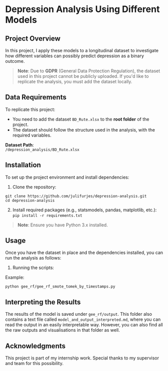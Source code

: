 # **Depression Analysis Using Different Models**

## **Project Overview**

In this project, I apply these models to a longitudinal dataset to investigate how different variables can possibly predict depression as a binary outcome.

> **Note**: Due to **GDPR** (General Data Protection Regulation), the dataset used in this project cannot be publicly uploaded. If you'd like to replicate the analysis, you must add the dataset locally.

## **Data Requirements**

To replicate this project:
- You need to add the dataset `BD_Rute.xlsx` to the **root folder** of the project.
- The dataset should follow the structure used in the analysis, with the required variables.

**Dataset Path**:  
```/depression_analysis/BD_Rute.xlsx```

## **Installation**

To set up the project environment and install dependencies:

1. Clone the repository:
```
git clone https://github.com/julifurjes/depression-analysis.git
cd depression-analysis
```

2. Install required packages (e.g., statsmodels, pandas, matplotlib, etc.):
```pip install -r requirements.txt```

> **Note**: Ensure you have Python 3.x installed.

## **Usage**

Once you have the dataset in place and the dependencies installed, you can run the analysis as follows:

1. Running the scripts:

Example:

```python gee_rf/gee_rf_smote_tomek_by_timestamps.py```

## **Interpreting the Results**
The results of the model is saved under ```gee_rf/output```. This folder also contains a text file called ```model_and_output_interpreted.md```, where you can read the output in an easily interpretable way. However, you can also find all the raw outputs and visualisations in that folder as well.

## **Acknowledgments**

This project is part of my internship work. Special thanks to my supervisor and team for this possibility.
